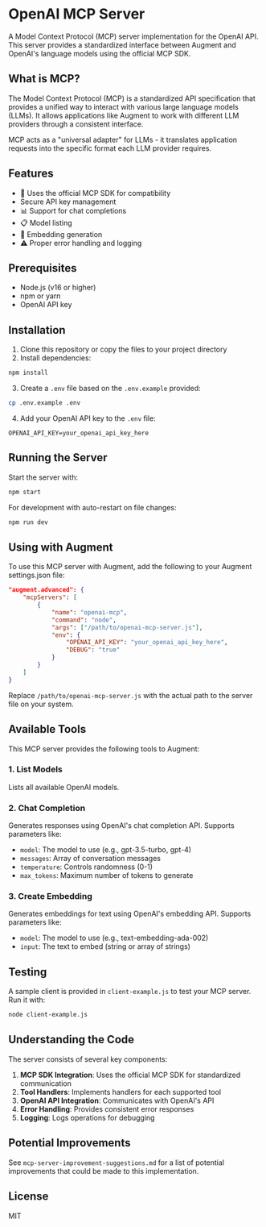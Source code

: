 # OpenAI MCP Server

A Model Context Protocol (MCP) server implementation for the OpenAI API. This server provides a standardized interface between Augment and OpenAI's language models using the official MCP SDK.

## What is MCP?

The Model Context Protocol (MCP) is a standardized API specification that provides a unified way to interact with various large language models (LLMs). It allows applications like Augment to work with different LLM providers through a consistent interface.

MCP acts as a "universal adapter" for LLMs - it translates application requests into the specific format each LLM provider requires.

## Features

- 🔄 Uses the official MCP SDK for compatibility
-  Secure API key management
- 📊 Support for chat completions
- 📋 Model listing
- 🧠 Embedding generation
- ⚠️ Proper error handling and logging

## Prerequisites

- Node.js (v16 or higher)
- npm or yarn
- OpenAI API key

## Installation

1. Clone this repository or copy the files to your project directory
2. Install dependencies:

```bash
npm install
```

3. Create a `.env` file based on the `.env.example` provided:

```bash
cp .env.example .env
```

4. Add your OpenAI API key to the `.env` file:

```
OPENAI_API_KEY=your_openai_api_key_here
```

## Running the Server

Start the server with:

```bash
npm start
```

For development with auto-restart on file changes:

```bash
npm run dev
```

## Using with Augment

To use this MCP server with Augment, add the following to your Augment settings.json file:

```json
"augment.advanced": {
    "mcpServers": [
        {
            "name": "openai-mcp",
            "command": "node",
            "args": ["/path/to/openai-mcp-server.js"],
            "env": {
                "OPENAI_API_KEY": "your_openai_api_key_here",
                "DEBUG": "true"
            }
        }
    ]
}
```

Replace `/path/to/openai-mcp-server.js` with the actual path to the server file on your system.

## Available Tools

This MCP server provides the following tools to Augment:

### 1. List Models

Lists all available OpenAI models.

### 2. Chat Completion

Generates responses using OpenAI's chat completion API. Supports parameters like:
- `model`: The model to use (e.g., gpt-3.5-turbo, gpt-4)
- `messages`: Array of conversation messages
- `temperature`: Controls randomness (0-1)
- `max_tokens`: Maximum number of tokens to generate

### 3. Create Embedding

Generates embeddings for text using OpenAI's embedding API. Supports parameters like:
- `model`: The model to use (e.g., text-embedding-ada-002)
- `input`: The text to embed (string or array of strings)

## Testing

A sample client is provided in `client-example.js` to test your MCP server. Run it with:

```bash
node client-example.js
```

## Understanding the Code

The server consists of several key components:

1. **MCP SDK Integration**: Uses the official MCP SDK for standardized communication
2. **Tool Handlers**: Implements handlers for each supported tool
3. **OpenAI API Integration**: Communicates with OpenAI's API
4. **Error Handling**: Provides consistent error responses
5. **Logging**: Logs operations for debugging

## Potential Improvements

See `mcp-server-improvement-suggestions.md` for a list of potential improvements that could be made to this implementation.

## License

MIT

